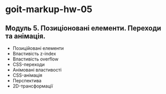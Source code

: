 # goit-markup-hw-05

## Модуль 5. Позиціоновані елементи. Переходи та анімація.

- Позиційовані елементи
- Властивість z-index
- Властивість overflow
- CSS-переходи
- Анімовані властивості
- CSS-анімація
- Перспектива
- 2D-трансформації